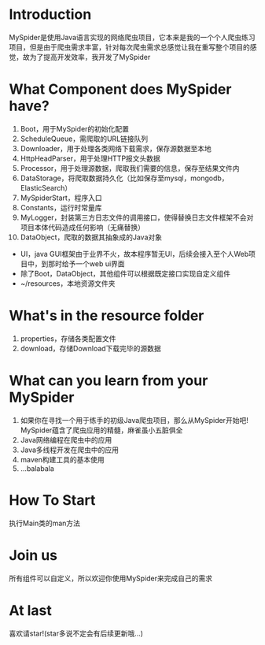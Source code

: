 # Introduction

MySpider是使用Java语言实现的网络爬虫项目，它本来是我的一个个人爬虫练习项目，但是由于爬虫需求丰富，针对每次爬虫需求总感觉让我在重写整个项目的感觉，故为了提高开发效率，我开发了MySpider

# What Component does MySpider have?

1. Boot，用于MySpider的初始化配置
2. ScheduleQueue，需爬取的URL链接队列
3. Downloader，用于处理各类网络下载需求，保存源数据至本地
4. HttpHeadParser，用于处理HTTP报文头数据
5. Processor，用于处理源数据，爬取我们需要的信息，保存至结果文件内
6. DataStorage，将爬取数据持久化（比如保存至mysql，mongodb，ElasticSearch）
7. MySpiderStart，程序入口
8. Constants，运行时常量库
9. MyLogger，封装第三方日志文件的调用接口，使得替换日志文件框架不会对项目本体代码造成任何影响（无痛替换）
10. DataObject，爬取的数据其抽象成的Java对象

 
 * UI，java GUI框架由于业界不火，故本程序暂无UI，后续会接入至个人Web项目中，到那时给予一个web ui界面
 * 除了Boot，DataObject，其他组件可以根据既定接口实现自定义组件
 * ~/resources，本地资源文件夹
 
 # What's in the resource folder
 
 1. properties，存储各类配置文件
 2. download，存储Download下载完毕的源数据
 
 # What can you learn from your MySpider
 
 1. 如果你在寻找一个用于练手的初级Java爬虫项目，那么从MySpider开始吧! MySpider蕴含了爬虫应用的精髓，麻雀虽小五脏俱全
 2. Java网络编程在爬虫中的应用
 3. Java多线程开发在爬虫中的应用
 4. maven构建工具的基本使用
 5. ...balabala
 
 # How To Start
 
 执行Main类的man方法
 
 # Join us
 
 所有组件可以自定义，所以欢迎你使用MySpider来完成自己的需求
 
 # At last
 
 喜欢请star!(star多说不定会有后续更新哦...)
